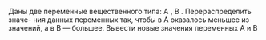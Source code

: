  Даны две переменные вещественного типа: A , B . Перераспределить значе-
 ния данных переменных так, чтобы в A оказалось меньшее из значений,
 а в B — большее. Вывести новые значения переменных A и B
